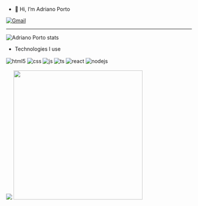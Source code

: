 - 👋 Hi, I’m Adriano Porto

[![Gmail](https://img.shields.io/badge/Gmail-D14836?style=for-the-badge&logo=gmail&logoColor=white)]([https://mail.google.com/mail/u/0/#inbox?compose=DmwnWrRvwMBbCKKFKLLBzfPswNHdjdXWfTGnGRVHzsFmKBDwXlDdnxbqxgtGLhxKwMPXRJTsfrFg](https://criarmeulink.com.br/u/1697676780))
- ---------------------------------------------------
![Adriano Porto stats](https://github-readme-stats.vercel.app/api?username=Adriano-Porto&show_icons=true&theme=merko&count_private=true)
- Technologies I use

<div style="display: inline_block">
  <img align="center" alt="html5" src="https://img.shields.io/badge/HTML5-E34F26?style=for-the-badge&logo=html5&logoColor=white" />
  <img align="center" alt="css" src="https://img.shields.io/badge/CSS3-1572B6?style=for-the-badge&logo=css3&logoColor=white" />
  <img align="center" alt="js" src="https://img.shields.io/badge/JavaScript-F7DF1E?style=for-the-badge&logo=javascript&logoColor=black" />
  <img align="center" alt="ts" src="https://img.shields.io/badge/TypeScript-007ACC?style=for-the-badge&logo=typescript&logoColor=white" />
  <img align="center" alt="react" src="https://img.shields.io/badge/React-20232A?style=for-the-badge&logo=react&logoColor=61DAFB" />
  <img align="center" alt="nodejs" src="https://img.shields.io/badge/Node.js-43853D?style=for-the-badge&logo=node.js&logoColor=white" />
</div><br/>


  </picture>
    <picture>
    <source
      srcset="https://github-readme-stats.vercel.app/api/top-langs/?username=HiuTsu&layout=compact&theme=merko&"
      media="(prefers-color-scheme: dark)"
  />
  <source
    srcset=https://github-readme-stats.vercel.app/api/top-langs/?username=HiuTsu&layout=compact&show_icons=true"
    media="(prefers-color-scheme: light), (prefers-color-scheme: no-preference)"
  />
  <img src="https://github-readme-stats.vercel.app/api?username=HiuTsu&show_icons=true" />
     <img height=350  src="https://github-readme-stats.vercel.app/api?username=HiuTsu" />
